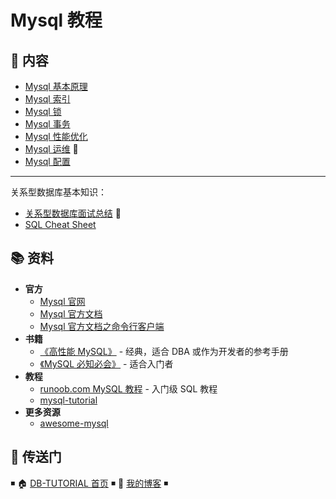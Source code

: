 # Mysql 教程

## 📖 内容

- [Mysql 基本原理](mysql-theory.md)
- [Mysql 索引](mysql-index.md)
- [Mysql 锁](mysql-lock.md)
- [Mysql 事务](mysql-transaction.md)
- [Mysql 性能优化](mysql-optimization.md)
- [Mysql 运维](mysql-ops.md) 🔨
- [Mysql 配置](mysql-config.md)

------

关系型数据库基本知识：

- [关系型数据库面试总结](https://github.com/dunwu/db-tutorial/blob/master/docs/sql/sql-interview.md) 💯
- [SQL Cheat Sheet](https://github.com/dunwu/db-tutorial/blob/master/docs/sql/sql-cheat-sheet.md)

## 📚 资料

- **官方**
  - [Mysql 官网](https://www.mysql.com/)
  - [Mysql 官方文档](https://dev.mysql.com/doc/refman/8.0/en/)
  - [Mysql 官方文档之命令行客户端](https://dev.mysql.com/doc/refman/8.0/en/mysql.html)
- **书籍**
  - [《高性能 MySQL》](https://book.douban.com/subject/23008813/) - 经典，适合 DBA 或作为开发者的参考手册
  - [《MySQL 必知必会》](https://book.douban.com/subject/3354490/) - 适合入门者
- **教程**
  - [runoob.com MySQL 教程](http://www.runoob.com/mysql/mysql-tutorial.html) - 入门级 SQL 教程
  - [mysql-tutorial](https://github.com/jaywcjlove/mysql-tutorial)
- **更多资源**
  - [awesome-mysql](https://github.com/jobbole/awesome-mysql-cn)

## 🚪 传送门

◾ 🏠 [DB-TUTORIAL 首页](https://github.com/dunwu/db-tutorial) ◾ 🎯 [我的博客](https://github.com/dunwu/blog) ◾
